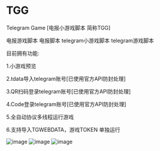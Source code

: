 # TGG
Telegram Game [电报小游戏脚本 简称TGG]

电报游戏脚本 电报脚本 telegram小游戏脚本 telegram游戏脚本

目前拥有功能:

1.小游戏预览

2.tdata导入telegram账号[已使用官方API防封处理]

3.QR扫码登录telegram账号[已使用官方API防封处理]

4.Code登录telegram账号[已使用官方API防封处理]

5.全自动协议多线程运行游戏

6.支持导入TGWEBDATA，游戏TOKEN 单独运行

![image](https://github.com/user-attachments/assets/715bb526-6c75-42c3-a5b2-c1ff256e2311)
![image](https://github.com/user-attachments/assets/aa775097-acb3-49e0-a50e-06b0d12176de)
![image](https://github.com/user-attachments/assets/1dc35e7a-c55a-45f3-9a68-0acf040518de)
